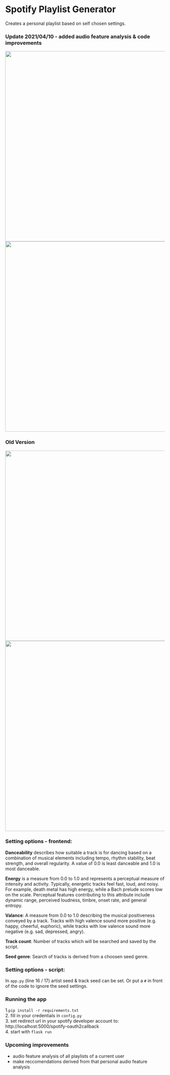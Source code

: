 # Spotify Playlist Generator
Creates a personal playlist based on self chosen settings.

### Update 2021/04/10 - added audio feature analysis & code improvements

<img src="https://github.com/marwonn/spotify-playlist-generator/blob/master/static/images/1_04.png"  width="600">

<img src="https://github.com/marwonn/spotify-playlist-generator/blob/master/static/images/2_04.png"  width="600">


### Old Version

<img src="https://github.com/marwonn/spotify-playlist-generator/blob/master/static/images/2.jpg"  width="600">
<img src="https://github.com/marwonn/spotify-playlist-generator/blob/master/static/images/3.png"  width="600">

### Setting options - frontend:

**Danceability** describes how suitable a track is for dancing based on a combination of musical elements including tempo, rhythm stability, beat strength, and overall regularity. A value of 0.0 is least danceable and 1.0 is most danceable.

**Energy** is a measure from 0.0 to 1.0 and represents a perceptual measure of intensity and activity. Typically, energetic tracks feel fast, loud, and noisy. For example, death metal has high energy, while a Bach prelude scores low on the scale. Perceptual features contributing to this attribute include dynamic range, perceived loudness, timbre, onset rate, and general entropy.

**Valance**: A measure from 0.0 to 1.0 describing the musical positiveness conveyed by a track. Tracks with high valence sound more positive (e.g. happy, cheerful, euphoric), while tracks with low valence sound more negative (e.g. sad, depressed, angry).

**Track count**: Number of tracks which will be searched and saved by the script.

**Seed genre**: Search of tracks is derived from a choosen seed genre.

### Setting options - script:
In `app.py` (line 16 / 17) artist seed & track seed can be set. Or put a `#` in front of the code to ignore the seed settings. 


### Running the app 
1.`pip install -r requirements.txt` \
2. fill in your credentials in `config.py` \
3. set redirect url in your spotify developer account to: http://localhost:5000/spotify-oauth2callback \
4. start with `flask run`


### Upcoming improvements
- audio feature analysis of all playlists of a current user
- make reccomendations derived from that personal audio feature analysis 
